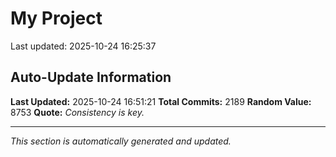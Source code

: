 # My Project


Last updated: 2025-10-24 16:25:37




















































































































































































































































































































































































































































































































































































































































































































































































































































































































































































































































































































































































































































































































































































































































































































































































































































































































































































































































































































































































































































































































































































































































































































































































































































































































































































































































































## Auto-Update Information

**Last Updated:** 2025-10-24 16:51:21
**Total Commits:** 2189
**Random Value:** 8753
**Quote:** _Consistency is key._

---
_This section is automatically generated and updated._